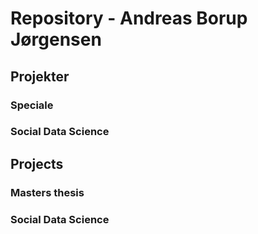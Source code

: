 # Repository - Andreas Borup Jørgensen


## Projekter

### Speciale

### Social Data Science

## Projects

### Masters thesis

### Social Data Science
